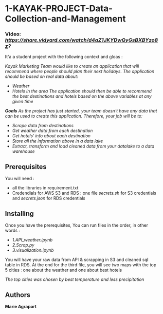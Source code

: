 # 1-KAYAK-PROJECT-Data-Collection-and-Management 

### Video: *https://share.vidyard.com/watch/d4aZ1JKYDwQyGsBXBYzo8z?*

It'a a student project with the following context and gloas : 

*Kayak Marketing Team would like to create an application that will recommend where people should plan their next holidays. The application should be based on real data about:*
- *Weather*
- *Hotels in the area*
*The application should then be able to recommend the best destinations and hotels based on the above variables at any given time*

***Goals*** 
*As the project has just started, your team doesn't have any data that can be used to create this application. Therefore, your job will be to:*

- *Scrape data from destinations*
- *Get weather data from each destination*
- *Get hotels' info about each destination*
- *Store all the information above in a data lake*
- *Extract, transform and load cleaned data from your datalake to a data warehouse*


## Prerequisites

You will need : 
- all the libraries in requirement.txt 
- Credendials for AWS S3 and RDS : one file *secrets.sh* for S3 credentials and *secrets.json* for RDS credentials

## Installing

Once you have the prerequisites, 
You can run files in the order, in other words : 
 
- *1.API_weather.ipynb*
- *2.Scrap.py*
- *3.visualization.ipynb*

You will have your raw data from API & scrapping in S3 and cleaned sql table in RDS. 
At the end for the third file, you will see two maps with the top 5 cities : one about the weather and one about best hotels

*The top cities was chosen by best temperature and less precipitation* 

## Authors

**Marie Agrapart** 

